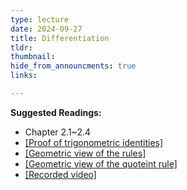```yaml
---
type: lecture
date: 2024-09-27
title: Differentiation
tldr: 
thumbnail: 
hide_from_announcments: true
links: 

---
```

**Suggested Readings:**
- Chapter 2.1~2.4
- [[Proof of trigonometric identities]](https://www.math.sinica.edu.tw/media/pdf/d253/25312.pdf)
- [[Geometric view of the rules]](https://www.3blue1brown.com/topics/calculus)
- [[Geometric view of the quoteint rule]](https://youtu.be/37962meAGNc?si=vr_fsAcIVJFLcBCo)
- [[Recorded video]](https://www.youtube.com/playlist?list=PLHNZtBNWQ-87OAfzgZQMDpWIDX95kZsn-)
